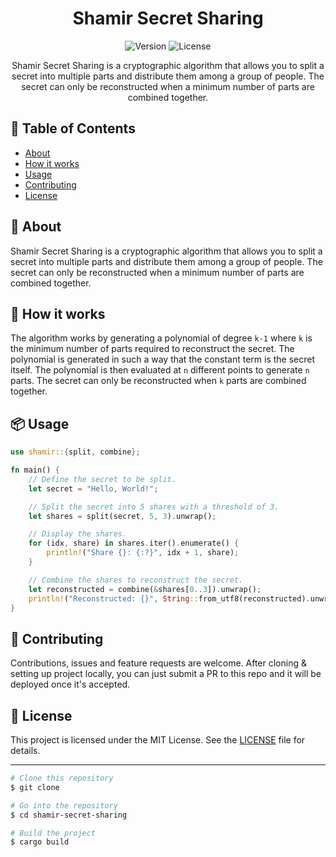 <h1 align="center"> Shamir Secret Sharing </h1>

<p align="center">
  <img src="https://img.shields.io/badge/Version-1.0-brightgreen" alt="Version">
  <img src="https://img.shields.io/badge/License-MIT-brightgreen" alt="License">
</p>

<p align="center">
  Shamir Secret Sharing is a cryptographic algorithm that allows you to split a secret into multiple parts and distribute them among a group of people. The secret can only be reconstructed when a minimum number of parts are combined together.
</p>

## 📝 Table of Contents
- [About](#-about)
- [How it works](#-how-it-works)
- [Usage](#-usage)
- [Contributing](#-contributing)
- [License](#-license)

## 🧐 About
Shamir Secret Sharing is a cryptographic algorithm that allows you to split a secret into multiple parts and distribute them among a group of people. The secret can only be reconstructed when a minimum number of parts are combined together.

## 🚀 How it works

The algorithm works by generating a polynomial of degree `k-1` where `k` is the minimum number of parts required to reconstruct the secret. The polynomial is generated in such a way that the constant term is the secret itself. The polynomial is then evaluated at `n` different points to generate `n` parts. The secret can only be reconstructed when `k` parts are combined together.

## 📦 Usage

```rust
use shamir::{split, combine};

fn main() {
    // Define the secret to be split.
    let secret = "Hello, World!";

    // Split the secret into 5 shares with a threshold of 3.
    let shares = split(secret, 5, 3).unwrap();

    // Display the shares.
    for (idx, share) in shares.iter().enumerate() {
        println!("Share {}: {:?}", idx + 1, share);
    }

    // Combine the shares to reconstruct the secret.
    let reconstructed = combine(&shares[0..3]).unwrap();
    println!("Reconstructed: {}", String::from_utf8(reconstructed).unwrap());
}
```

## 🤝 Contributing
Contributions, issues and feature requests are welcome. After cloning & setting up project locally, you can just submit a PR to this repo and it will be deployed once it's accepted.

## 📝 License
This project is licensed under the MIT License. See the [LICENSE](LICENSE) file for details.

---

```bash
# Clone this repository
$ git clone

# Go into the repository
$ cd shamir-secret-sharing

# Build the project
$ cargo build
```

